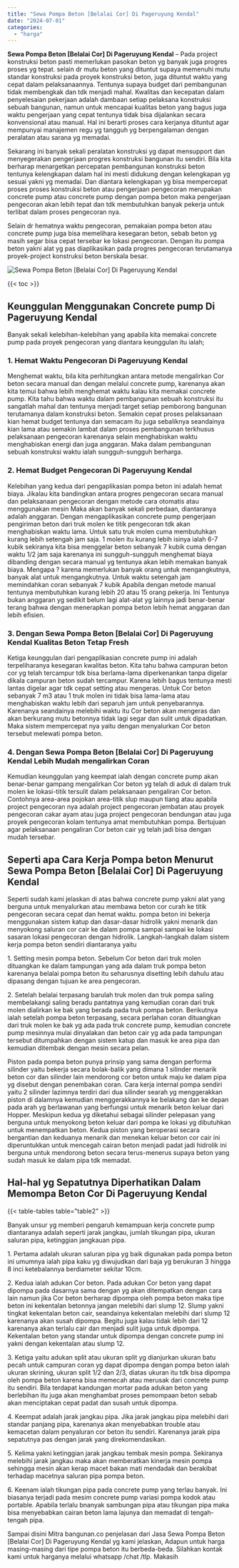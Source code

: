 ```yaml
---
title: "Sewa Pompa Beton [Belalai Cor] Di Pageruyung Kendal"
date: "2024-07-01"
categories: 
  - "harga"
---
```


**Sewa Pompa Beton \[Belalai Cor\] Di Pageruyung Kendal** – Pada project konstruksi beton pasti memerlukan pasokan beton yg banyak juga progres proses yg tepat. selain dr mutu beton yang dituntut supaya memenuhi mutu standar konstruksi pada proyek konstruksi beton, juga dituntut waktu yang cepat dalam pelaksanaannya. Tentunya supaya budget dari pembangunan tidak membengkak dan tdk menjadi mahal. Kwalitas dan kecepatan dalam penyelesaian pekerjaan adalah dambaan setiap pelaksana konstruksi sebuah bangunan, namun untuk mencapai kualitas beton yang bagus juga waktu pengerjaan yang cepat tentunya tidak bisa dijalankan secara konvensional atau manual. Hal ini berarti proses cara kerjanya dituntut agar mempunyai manajemen regu yg tangguh yg berpengalaman dengan peralatan atau sarana yg memadai.

Sekarang ini banyak sekali peralatan konstruksi yg dapat mensupport dan menyegerakan pengerjaan progres konstruksi bangunan itu sendiri. Bila kita berharap menargetkan percepatan pembangunan konstruksi beton tentunya kelengkapan dalam hal ini mesti didukung dengan kelengkapan yg sesuai yakni yg memadai. Dan diantara kelengkapan yg bisa mempercepat proses proses konstruksi beton atau pengerjaan pengecoran merupakan concrete pump atau concrete pump dengan pompa beton maka pengerjaan pengecoran akan lebih tepat dan tdk membutuhkan banyak pekerja untuk terlibat dalam proses pengecoran nya.

Selain dr hematnya waktu pengecoran, pemakaian pompa beton atau concrete pump juga bisa memelihara kesegaran beton, sebab beton yg masih segar bisa cepat tersebar ke lokasi pengecoran. Dengan itu pompa beton yakni alat yg pas diaplikasikan pada progres pengecoran terutamanya proyek-project konstruksi beton berskala besar.

![Sewa Pompa Beton [Belalai Cor] Di Pageruyung Kendal](/images/sewa-concrete-pump-25.png)

{{< toc >}}

## Keunggulan Menggunakan Concrete pump Di Pageruyung Kendal

Banyak sekali kelebihan-kelebihan yang apabila kita memakai concrete pump pada proyek pengecoran yang diantara keunggulan itu ialah;

### 1\. Hemat Waktu Pengecoran Di Pageruyung Kendal

Menghemat waktu, bila kita perhitungkan antara metode mengalirkan Cor beton secara manual dan dengan melalui concrete pump, karenanya akan kita temui bahwa lebih menghemat waktu kalau kita memakai concrete pump. Kita tahu bahwa waktu dalam pembangunan sebuah konstruksi itu sangatlah mahal dan tentunya menjadi target setiap pemborong bangunan terutamanya dalam konstruksi beton. Semakin cepat proses pelaksanaan kian hemat budget tentunya dan semacam itu juga sebaliknya seandainya kian lama atau semakin lambat dalam proses pembangunan terkhusus pelaksanaan pengecoran karenanya selain menghabiskan waktu menghabiskan energi dan juga anggaran. Maka dalam pembangunan sebuah konstruksi waktu ialah sungguh-sungguh berharga.

### 2\. Hemat Budget Pengecoran Di Pageruyung Kendal

Kelebihan yang kedua dari pengaplikasian pompa beton ini adalah hemat biaya. Jikalau kita bandingkan antara progres pengecoran secara manual dan pelaksanaan pengecoran dengan metode cara otomatis atau menggunakan mesin Maka akan banyak sekali perbedaan, diantaranya adalah anggaran. Dengan mengaplikasikan concrete pump pengerjaan pengiriman beton dari truk molen ke titik pengecoran tdk akan menghabiskan waktu lama. Untuk satu truk molen cuma membutuhkan kurang lebih setengah jam saja. 1 molen itu kurang lebih isinya ialah 6-7 kubik sekiranya kita bisa menggelar beton sebanyak 7 kubik cuma dengan waktu 1/2 jam saja karenanya ini sungguh-sungguh menghemat biaya dibanding dengan secara manual yg tentunya akan lebih memakan banyak biaya. Mengapa ? karena memerlukan banyak orang untuk mengangkutnya, banyak alat untuk mengangkutnya. Untuk waktu setengah jam memindahkan coran sebanyak 7 kubik Apabila dengan metode manual tentunya membutuhkan kurang lebih 20 atau 15 orang pekerja. Ini Tentunya bukan anggaran yg sedikit belum lagi alat-alat yg lainnya jadi benar-benar terang bahwa dengan menerapkan pompa beton lebih hemat anggaran dan lebih efisien.

### 3\. Dengan Sewa Pompa Beton \[Belalai Cor\] Di Pageruyung Kendal Kualitas Beton Tetap Fresh

Ketiga keunggulan dari pengaplikasian concrete pump ini adalah terpeliharanya kesegaran kwalitas beton. Kita tahu bahwa campuran beton cor yg telah tercampur tdk bisa berlama-lama diperkenankan tanpa digelar dikala campuran beton sudah tercampur. Karena lebih bagus tentunya mesti lantas digelar agar tdk cepat setting atau mengeras. Untuk Cor beton sebanyak 7 m3 atau 1 truk molen ini tidak bisa lama-lama atau menghabiskan waktu lebih dari separuh jam untuk penyebarannya. Karenanya seandainya melebihi waktu itu Cor beton akan mengeras dan akan berkurang mutu betonnya tidak lagi segar dan sulit untuk dipadatkan. Maka sistem mempercepat nya yaitu dengan menyalurkan Cor beton tersebut melewati pompa beton.

### 4\. Dengan Sewa Pompa Beton \[Belalai Cor\] Di Pageruyung Kendal Lebih Mudah mengalirkan Coran

Kemudian keunggulan yang keempat ialah dengan concrete pump akan benar-benar gampang mengalirkan Cor beton yg telah di aduk di dalam truk molen ke lokasi-titik tersulit dalam pelaksanaan pengaliran Cor beton. Contohnya area-area pojokan area-titik slup maupun tiang atau apabila project pengecoran nya adalah project pengecoran jembatan atau proyek pengecoran cakar ayam atau juga project pengecoran bendungan atau juga proyek pengecoran kolam tentunya amat membutuhkan pompa. Bertujuan agar pelaksanaan pengaliran Cor beton cair yg telah jadi bisa dengan mudah tersebar.

## Seperti apa Cara Kerja Pompa beton Menurut Sewa Pompa Beton \[Belalai Cor\] Di Pageruyung Kendal

Seperti sudah kami jelaskan di atas bahwa concrete pump yakni alat yang berguna untuk menyalurkan atau membawa beton cor curah ke titik pengecoran secara cepat dan hemat waktu. pompa beton ini bekerja menggunakan sistem katup dan dasar-dasar hidrolik yakni menarik dan menyokong saluran cor cair ke dalam pompa sampai sampai ke lokasi sasaran lokasi pengecoran dengan hidrolik. Langkah-langkah dalam sistem kerja pompa beton sendiri diantaranya yaitu

1\. Setting mesin pompa beton. Sebelum Cor beton dari truk molen dituangkan ke dalam tampungan yang ada dalam truk pompa beton karenanya belalai pompa beton itu seharusnya disetting lebih dahulu atau dipasang dengan tujuan ke area pengecoran.

2\. Setelah belalai terpasang barulah truk molen dan truk pompa saling membelakangi saling beradu pantatnya yang kemudian coran dari truk molen dialirkan ke bak yang berada pada truk pompa beton. Berikutnya ialah setelah pompa beton terpasang, secara perlahan coran dituangkan dari truk molen ke bak yg ada pada truk concrete pump, kemudian concrete pump mesinnya mulai dinyalakan dan beton cair yg ada pada tampungan tersebut ditumpahkan dengan sistem katup dan masuk ke area pipa dan kemudian ditembak dengan mesin secara pelan.

Piston pada pompa beton punya prinsip yang sama dengan performa silinder yaitu bekerja secara bolak-balik yang dimana 1 silinder menarik beton cor dan silinder lain mendorong cor beton untuk maju ke dalam pipa yg disebut dengan penembakan coran. Cara kerja internal pompa sendiri yaitu 2 silinder lazimnya terdiri dari dua silinder searah yg menggerakkan piston di dalamnya kemudian menggerakkannya ke belakang dan ke depan pada arah yg berlawanan yang berfungsi untuk menarik beton keluar dari Hopper. Meskipun kedua yg diketahui sebagai silinder pelepasan yang berguna untuk menyokong beton keluar dari pompa ke lokasi yg dibutuhkan untuk menempatkan beton. Kedua piston yang beroperasi secara bergantian dan keduanya menarik dan menekan keluar beton cor cair ini diperuntukkan untuk mencegah cairan beton menjadi padat jadi hidrolik ini berguna untuk mendorong beton secara terus-menerus supaya beton yang sudah masuk ke dalam pipa tdk memadat.

## Hal-hal yg Sepatutnya Diperhatikan Dalam Memompa Beton Cor Di Pageruyung Kendal

{{< table-tables table="table2" >}}

Banyak unsur yg memberi pengaruh kemampuan kerja concrete pump diantaranya adalah seperti jarak jangkau, jumlah tikungan pipa, ukuran saluran pipa, ketinggian jangkauan pipa.

1\. Pertama adalah ukuran saluran pipa yg baik digunakan pada pompa beton ini umumnya ialah pipa kaku yg diwujudkan dari baja yg berukuran 3 hingga 8 inci ketebalannya berdiameter sekitar 10cm.

2\. Kedua ialah adukan Cor beton. Pada adukan Cor beton yang dapat dipompa pada dasarnya sama dengan yg akan ditempatkan dengan cara lain namun jika Cor beton berharap dipompa oleh pompa beton maka tipe beton ini kekentalan betonnya jangan melebihi dari slump 12. Slump yakni tingkat kekentalan beton cair, seandainya kekentalan melebihi dari slump 12 karenanya akan susah dipompa. Begitu juga kalau tidak lebih dari 12 karenanya akan terlalu cair dan menjadi sulit juga untuk dipompa. Kekentalan beton yang standar untuk dipompa dengan concrete pump ini yakni dengan kekentalan atau slump 12.

3\. Ketiga yaitu adukan split atau ukuran split yg dianjurkan ukuran batu pecah untuk campuran coran yg dapat dipompa dengan pompa beton ialah ukuran skrining, ukuran split 1/2 dan 2/3, diatas ukuran itu tdk bisa dipompa oleh pompa beton karena bisa memecah atau merusak dari concrete pump itu sendiri. Bila terdapat kandungan mortar pada adukan beton yang berlebihan itu juga akan menghambat proses pemompaan beton sebab akan menciptakan cepat padat dan susah untuk dipompa.

4\. Keempat adalah jarak jangkau pipa. Jika jarak jangkau pipa melebihi dari standar panjang pipa, karenanya akan menyebabkan trouble atau kemacetan dalam penyaluran cor beton itu sendiri. Karenanya jarak pipa sepatutnya pas dengan jarak yang direkomendasikan.

5\. Kelima yakni ketinggian jarak jangkau tembak mesin pompa. Sekiranya melebihi jarak jangkau maka akan memberatkan kinerja mesin pompa sehingga mesin akan kerap macet bakan mati mendadak dan berakibat terhadap macetnya saluran pipa pompa beton.

6\. Keenam ialah tikungan pipa pada concrete pump yang terlau banyak. Ini biasanya terjadi pada mesim concrete pump variasi pompa kodok atau portable. Apabila terlalu bnanyak sambungan pipa atau tikungan pipa maka bisa menyebabkan cairan beton lama lajunya dan memadat di tengah-tengah pipa.

Sampai disini Mitra bangunan.co penjelasan dari Jasa Sewa Pompa Beton \[Belalai Cor\] Di Pageruyung Kendal yg kami jelaskan, Adapun untuk harga masing-masing dari tipe pompa beton itu berbeda-beda. Silahkan kontak kami untuk harganya melalui whatsapp /chat /tlp. Makasih
